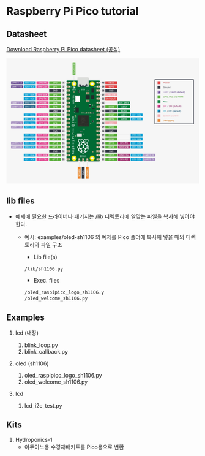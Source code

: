 # Raspberry Pi Pico tutorial

## Datasheet
[Download Raspberry Pi Pico datasheet (공식)](https://datasheets.raspberrypi.org/pico/pico-datasheet.pdf)

![Pico pinout](images/pico-pinout.jpg)

## lib files
* 예제에 필요한 드라이버나 패키지는 /lib 디렉토리에 알맞는 파일을 복사해 넣어야 한다.
  * 예시: examples/oled-sh1106 의 예제를 Pico 폴더에 복사해 넣을 때의 디렉토리와 파일 구조
    * Lib file(s)
    <pre><code>/lib/sh1106.py</code></pre>
    
    * Exec. files
    <pre><code>/oled_raspipico_logo_sh1106.y
    /oled_welcome_sh1106.py
    </code></pre>

## Examples

1. led (내장)
   1. blink_loop.py
   2. blink_callback.py

2. oled (sh1106)
   1. oled_raspipico_logo_sh1106.py
   2. oled_welcome_sh1106.py

3. lcd
   1. lcd_i2c_test.py

## Kits

1. Hydroponics-1
   * 아두이노용 수경재배키트를 Pico용으로 변환
